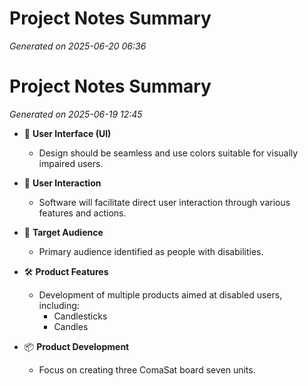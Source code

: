 # Project Notes Summary

*Generated on 2025-06-20 06:36*

# Project Notes Summary

*Generated on 2025-06-19 12:45*

- 🎨 **User Interface (UI)**
  - Design should be seamless and use colors suitable for visually impaired users.

- 🤝 **User Interaction**
  - Software will facilitate direct user interaction through various features and actions.

- 👥 **Target Audience**
  - Primary audience identified as people with disabilities.

- 🛠️ **Product Features**
  - Development of multiple products aimed at disabled users, including:
    - Candlesticks
    - Candles

- 📦 **Product Development**
  - Focus on creating three ComaSat board seven units.